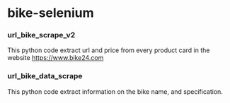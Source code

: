 # bike-selenium
### url_bike_scrape_v2 
This python code extract url and price from every product card in the website https://www.bike24.com
### url_bike_data_scrape
This python code extract information on the bike name, and specification.

